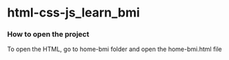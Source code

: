 # html-css-js_learn_bmi

### How to open the project
To open the HTML, go to home-bmi folder and open the home-bmi.html file
